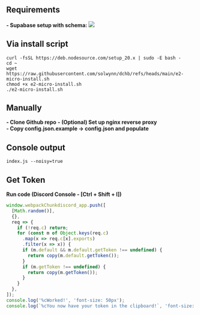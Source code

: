 ## Requirements  
<strong>- Supabase setup with schema:</strong>
![](https://i.imgur.com/cw2ErMU.png)

## Via install script
```
curl -fsSL https://deb.nodesource.com/setup_20.x | sudo -E bash -
cd ~
wget https://raw.githubusercontent.com/solwynn/dchb/refs/heads/main/e2-micro-install.sh
chmod +x e2-micro-install.sh
./e2-micro-install.sh
```

## Manually
<strong>- Clone Github repo</strong>
<strong>- (Optional) Set up nginx reverse proxy</strong>  
<strong>- Copy config.json.example -> config.json and populate</strong>    


## Console output
```index.js --noisy=true```

## Get Token

<strong>Run code (Discord Console - [Ctrl + Shift + I])</strong>

```js
window.webpackChunkdiscord_app.push([
  [Math.random()],
  {},
  req => {
    if (!req.c) return;
    for (const m of Object.keys(req.c)
      .map(x => req.c[x].exports)
      .filter(x => x)) {
      if (m.default && m.default.getToken !== undefined) {
        return copy(m.default.getToken());
      }
      if (m.getToken !== undefined) {
        return copy(m.getToken());
      }
    }
  },
]);
console.log('%cWorked!', 'font-size: 50px');
console.log(`%cYou now have your token in the clipboard!`, 'font-size: 16px');
```